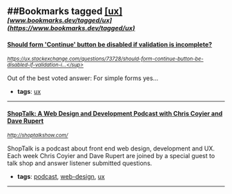 ##Bookmarks tagged [[ux]](https://www.bookmarks.dev?q=[ux])
_<sup><sup>[www.bookmarks.dev/tagged/ux](https://www.bookmarks.dev/tagged/ux)</sup></sup>_
---
#### [Should form 'Continue' button be disabled if validation is incomplete?](https://ux.stackexchange.com/questions/73728/should-form-continue-button-be-disabled-if-validation-is-incomplete/73731)
_<sup>https://ux.stackexchange.com/questions/73728/should-form-continue-button-be-disabled-if-validation-i...</sup>_

Out of the best voted answer:
For simple forms yes...
* **tags**: [ux](../tagged/ux.md)
---
#### [ShopTalk: A Web Design and Development Podcast with Chris Coyier and Dave Rupert](http://shoptalkshow.com/)
_<sup>http://shoptalkshow.com/</sup>_

ShopTalk is a podcast about front end web design, development and UX. Each week Chris Coyier and Dave Rupert are joined by a special guest to talk shop and answer listener submitted questions.
* **tags**: [podcast](../tagged/podcast.md), [web-design](../tagged/web-design.md), [ux](../tagged/ux.md)
---
